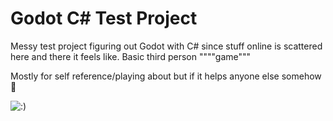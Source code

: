 # Godot C# Test Project

Messy test project figuring out Godot with C# since stuff online is scattered here and there it feels like. Basic third person """"game"""

Mostly for self reference/playing about but if it helps anyone else somehow 🤷

![:)](https://media1.tenor.com/m/Ce_EIG6qg0kAAAAC/happy-happy-happy-happy.gif)
